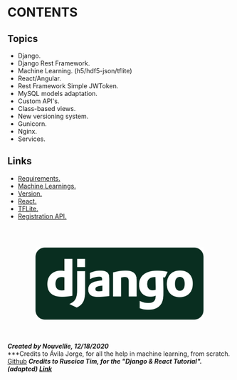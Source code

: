 # CONTENTS
## Topics

- Django.
- Django Rest Framework.
- Machine Learning. (h5/hdf5-json/tflite)
- React/Angular.
- Rest Framework Simple JWToken.
- MySQL models adaptation.
- Custom API's.
- Class-based views.
- New versioning system.
- Gunicorn.
- Nginx.
- Services. 

## Links

- [Requirements.](https://github.com/Nouvellie/django-js-ml/tree/main/project/requirements)
- [Machine Learnings.](https://github.com/Nouvellie/django-js-ml/tree/main/project/media/ml-models)
- [Version.](https://github.com/Nouvellie/django-js-ml/blob/main/project/requirements/version.py)
- [React.](https://github.com/Nouvellie/django-js-ml/tree/main/project/apps/frontend)
- [TFLite.](https://github.com/Nouvellie/django-js-ml/tree/main/project/apps/tflitetest)
- [Registration API.](https://github.com/Nouvellie/django-js-ml/tree/main/project/apps/apiregistration)

<br><br><p align="center">
  <img width="75%" height="75%" src="https://github.com/Nouvellie/django-js-ml/blob/main/project/media/img/django.svg" alt="Django JS ML">
</p>

<br><br>
***Created by Nouvellie, 12/18/2020***<br>
***Credits to Ávila Jorge, for all the help in machine learning, from scratch. [Github](https://github.com/jorgeavilacartes)
***Credits to Ruscica Tim, for the "Django & React Tutorial". (adapted) [Link](https://www.youtube.com/watch?v=JD-age0BPVo&list=PLzMcBGfZo4-kCLWnGmK0jUBmGLaJxvi4j&index=1)***